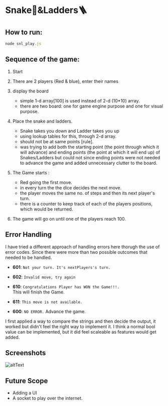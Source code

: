 # Snake🐍&Ladders🪜

## How to run:

```javascript
node snl_play.js
```

## Sequence of the game:

1. Start

2. There are 2 players (Red & blue), enter their names

3. display the board

   - simple 1-d array[100] is used instead of 2-d (10\*10) array.
   - there are two board: one for game engine purpose and one for visual purpose.

4. Place the snake and ladders.

   - Snake takes you down and Ladder takes you up
   - using lookup tables for this, through 2-d array.
   - should not be at same points [rule].
   - was trying to add both the starting point (the point through which it will advance) and ending points (the point at which it will end up) of Snakes/Ladders but could not since ending points were not needed to advance the game and added unnecessary clutter to the board.

5. The Game starts :

   - Red going the first move.
   - in every turn the the dice decides the next move.
   - the player moves the same no. of steps and then its next player's turn.
   - there is a counter to keep track of each of the players positions, which would be returned.

6. The game will go on until one of the players reach 100.

## Error Handling

I have tried a different approach of handling errors here thorugh the use of error codes. Since there were more than two possible outcomes that needed to be handled.

- **601**: `Not your turn. It's nextPlayers's turn.`
- **602**: `Invalid move, try again`
- **610**: `Congratulations Player has WON the Game!!!.` \
  This will finish the Game.
- **611**: `This move is not available.`

- **600**: `NO ERROR.` Advance the game.

I first applied a way to compare the strings and then decide the output, it worked but didn't feel the right way to implement it. I think a normal bool value can be implemented, but it did feel scaleable as features would get added.

## Screenshots

![altText](url)

## Future Scope

- Adding a UI
- A socket to play over the internet.
